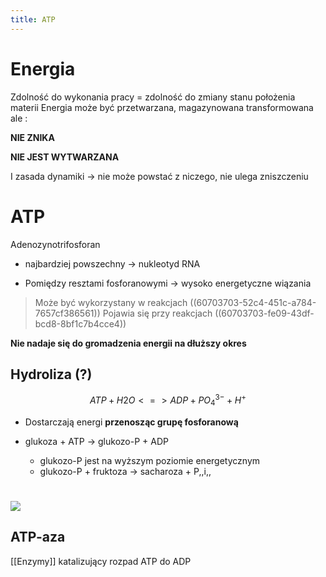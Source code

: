 ```yaml
---
title: ATP
---
```



# Energia

Zdolność do wykonania pracy = zdolność do zmiany stanu położenia materii
Energia może być przetwarzana, magazynowana transformowana ale :

**NIE ZNIKA**

**NIE JEST WYTWARZANA**

I zasada dynamiki → nie może powstać z niczego, nie ulega zniszczeniu

# ATP

Adenozynotrifosforan

- najbardziej powszechny → nukleotyd RNA

- Pomiędzy resztami fosforanowymi → wysoko energetyczne wiązania


> Może być wykorzystany w reakcjach ((60703703-52c4-451c-a784-7657cf386561)) 
> Pojawia się przy reakcjach ((60703703-fe09-43df-bcd8-8bf1c7b4cce4)) 

**Nie nadaje się do gromadzenia energii na dłuższy okres**
## Hydroliza (?)

$$ATP + H2O <=> ADP + PO_4^{3-} + H^+$$

* Dostarczają energi **przenosząc grupę fosforanową**

* glukoza + ATP → glukozo-P + ADP
	* glukozo-P jest na wyższym poziomie energetycznym
	* glukozo-P + fruktoza → sacharoza + P,,i,,
# ![](https://media.discordapp.net/attachments/738092871021756817/824939170468069406/unknown.png)


## ATP-aza

[[Enzymy]] katalizujący rozpad ATP do ADP
